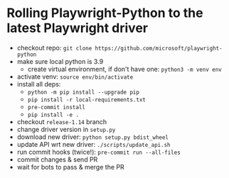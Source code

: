 # Rolling Playwright-Python to the latest Playwright driver

* checkout repo: `git clone https://github.com/microsoft/playwright-python`
* make sure local python is 3.9
    * create virtual environment, if don't have one: `python3 -m venv env`
* activate venv: `source env/bin/activate`
* install all deps:
     - `python -m pip install --upgrade pip`
     - `pip install -r local-requirements.txt`
     - `pre-commit install`
     - `pip install -e .`
* checkout `release-1.14` branch
* change driver version in `setup.py`
* download new driver: `python setup.py bdist_wheel`
* update API wrt new driver: `./scripts/update_api.sh`
* run commit hooks (twice!): `pre-commit run --all-files`
* commit changes & send PR
* wait for bots to pass & merge the PR

